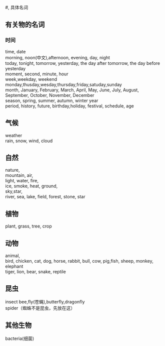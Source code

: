 #, 具体名词
## 有关物的名词
### 时间
time, date  
morning, noon(中文),afternoon, evening, day, night  
today, tonight, tomorrow, yesterday, the day after tomorrow, the day before yesterday  
moment, second, minute, hour  
week,weekday, weekend monday,thusday,wesday,thursday,friday,satuday,sunday  
month, January, February, March, April, May, June, July, August, September, October, November, December  
season, spring, summer, autumn, winter
year  
period, history, future, birthday,holiday, festival, schedule, age

## 气候
weather  
rain, snow, wind, cloud

## 自然
nature,  
mountain, air,  
light, water, fire,  
ice, smoke, heat, ground,  
sky,star,  
river, sea, lake,
field, forest, stone, star

## 植物
plant, grass, tree, crop

## 动物
animal,  
bird, chicken, cat, dog, horse, rabbit, bull, cow, pig,fish, sheep, monkey, elephant  
tiger, lion, bear,  snake, reptile

## 昆虫
insect
bee,fly(苍蝇),butterfly,dragonfly  
spider（蜘蛛不是昆虫，先放在这）

## 其他生物
bacteria(细菌)
